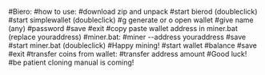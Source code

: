#Biero:
#how to use:
#download zip and unpack
#start bierod (doubleclick)
#start simplewallet (doubleclick)
#g generate or o open wallet
#give name (any)
#password
#save
#exit
#copy paste wallet address in miner.bat (replace youraddress)
#miner.bat:
#miner --address youraddress
#save
#start miner.bat (doubleclick)
#Happy mining!
#start wallet
#balance
#save
#exit
#transfer coins from wallet:
#transfer address amount
#Good luck!
#be patient cloning manual is coming!
